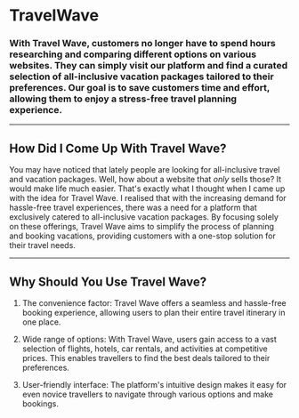 # TravelWave

 ### With Travel Wave, customers no longer have to spend hours researching and comparing different options on various websites. They can simply visit our platform and find a curated selection of all-inclusive vacation packages tailored to their preferences. Our goal is to save customers time and effort, allowing them to enjoy a stress-free travel planning experience. 

 -----

 ## How Did I Come Up With Travel Wave?
 
You may have noticed that lately people are looking for all-inclusive travel and vacation packages. Well, how about a website that *only* sells those? It would make life much easier. That's exactly what I thought when I came up with the idea for Travel Wave. I realised that with the increasing demand for hassle-free travel experiences, there was a need for a platform that exclusively catered to all-inclusive vacation packages. By focusing solely on these offerings, Travel Wave aims to simplify the process of planning and booking vacations, providing customers with a one-stop solution for their travel needs. 

-----

## Why Should You Use Travel Wave?

1. The convenience factor: Travel Wave offers a seamless and hassle-free booking experience, allowing users to plan their entire travel itinerary in one place. 

2. Wide range of options: With Travel Wave, users gain access to a vast selection of flights, hotels, car rentals, and activities at competitive prices. This enables travellers to find the best deals tailored to their preferences. 

3. User-friendly interface: The platform's intuitive design makes it easy for even novice travellers to navigate through various options and make bookings.
